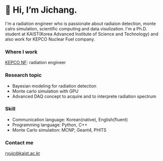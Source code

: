 # 👋 Hi, I’m Jichang.
I'm a radiation engineer who is passionate about radiaion detection, monte calro simulation, scientific computing and data visulization. I'm a Ph.D. student at KAIST(Korea Advanced Institute of Science and Technology) and also work for KEPCO Nuclear Fuel company.
### Where I work
[KEPCO NF](https://www.knfc.co.kr/eps): radiation engineer
### Research topic
* Bayesian modeling for radiation detection
* Monte carlo simulation with GPU
* Advanced DAQ concept to acquire and to interprete radiation spectrum
### Skill
* Communication language: Korean(native), English(fluent)
* Programming language: Python, C++
* Monte Carlo simulation: MCNP, Geant4, PHITS
### Contact me
ryujc@kaist.ac.kr


<!---
jichangryu/jichangryu is a ✨ special ✨ repository because its `README.md` (this file) appears on your GitHub profile.
You can click the Preview link to take a look at your changes.
--->
